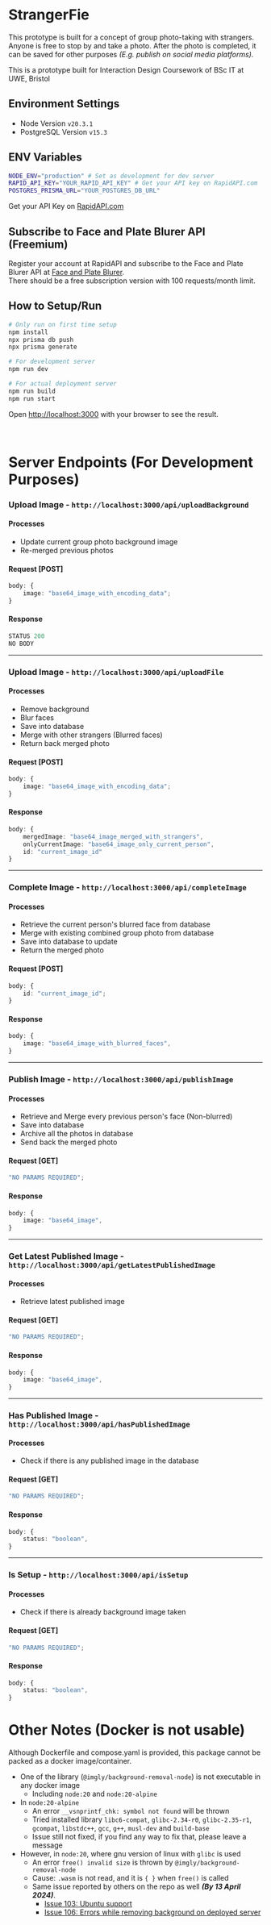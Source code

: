 # StrangerFie

This prototype is built for a concept of group photo-taking with strangers. Anyone is free to stop by and take a photo. After the photo is completed, it can be saved for other purposes _(E.g. publish on social media platforms)._

This is a prototype built for Interaction Design Coursework of BSc IT at UWE, Bristol

## Environment Settings

- Node Version `v20.3.1`
- PostgreSQL Version `v15.3`

## ENV Variables

```bash
NODE_ENV="production" # Set as development for dev server
RAPID_API_KEY="YOUR_RAPID_API_KEY" # Get your API key on RapidAPI.com
POSTGRES_PRISMA_URL="YOUR_POSTGRES_DB_URL"
```

Get your API Key on [RapidAPI.com](https://rapidapi.com/hub)

## Subscribe to Face and Plate Blurer API (Freemium)

Register your account at RapidAPI and subscribe to the Face and Plate Blurer API at [Face and Plate Blurer](https://rapidapi.com/firdavscoder1/api/face-and-plate-blurer).
<br/>
There should be a free subscription version with 100 requests/month limit.

## How to Setup/Run

```bash
# Only run on first time setup
npm install
npx prisma db push
npx prisma generate

# For development server
npm run dev

# For actual deployment server
npm run build
npm run start
```

Open [http://localhost:3000](http://localhost:3000) with your browser to see the result.

<br/>

# Server Endpoints (For Development Purposes)

### Upload Image - `http://localhost:3000/api/uploadBackground`

#### Processes

- Update current group photo background image
- Re-merged previous photos

#### Request [POST]

```ts
body: {
	image: "base64_image_with_encoding_data";
}
```

#### Response

```ts
STATUS 200
NO BODY
```

<hr/>

### Upload Image - `http://localhost:3000/api/uploadFile`

#### Processes

- Remove background
- Blur faces
- Save into database
- Merge with other strangers (Blurred faces)
- Return back merged photo

#### Request [POST]

```ts
body: {
	image: "base64_image_with_encoding_data";
}
```

#### Response

```ts
body: {
	mergedImage: "base64_image_merged_with_strangers",
	onlyCurrentImage: "base64_image_only_current_person",
	id: "current_image_id"
}
```

<hr/>

### Complete Image - `http://localhost:3000/api/completeImage`

#### Processes

- Retrieve the current person's blurred face from database
- Merge with existing combined group photo from database
- Save into database to update
- Return the merged photo

#### Request [POST]

```ts
body: {
	id: "current_image_id";
}
```

#### Response

```ts
body: {
	image: "base64_image_with_blurred_faces",
}
```

<hr/>

### Publish Image - `http://localhost:3000/api/publishImage`

#### Processes

- Retrieve and Merge every previous person's face (Non-blurred)
- Save into database
- Archive all the photos in database
- Send back the merged photo

#### Request [GET]

```ts
"NO PARAMS REQUIRED";
```

#### Response

```ts
body: {
	image: "base64_image",
}
```

<hr/>

### Get Latest Published Image - `http://localhost:3000/api/getLatestPublishedImage`

#### Processes

- Retrieve latest published image

#### Request [GET]

```ts
"NO PARAMS REQUIRED";
```

#### Response

```ts
body: {
	image: "base64_image",
}
```

<hr/>

### Has Published Image - `http://localhost:3000/api/hasPublishedImage`

#### Processes

- Check if there is any published image in the database

#### Request [GET]

```ts
"NO PARAMS REQUIRED";
```

#### Response

```ts
body: {
	status: "boolean",
}
```

<hr/>

### Is Setup - `http://localhost:3000/api/isSetup`

#### Processes

- Check if there is already background image taken

#### Request [GET]

```ts
"NO PARAMS REQUIRED";
```

#### Response

```ts
body: {
	status: "boolean",
}
```

# Other Notes (Docker is not usable)

Although Dockerfile and compose.yaml is provided, this package cannot be packed as a docker image/container.

- One of the library (`@imgly/background-removal-node`) is not executable in any docker image
  - Including `node:20` and `node:20-alpine`
- In `node:20-alpine`
  - An error `__vsnprintf_chk: symbol not found` will be thrown
  - Tried installed library `libc6-compat`, `glibc-2.34-r0`, `glibc-2.35-r1`, `gcompat`, `libstdc++`, `gcc`, `g++`, `musl-dev` and `build-base`
  - Issue still not fixed, if you find any way to fix that, please leave a message
- However, in `node:20`, where gnu version of linux with `glibc` is used
  - An error `free() invalid size` is thrown by `@imgly/background-removal-node`
  - Cause: `.wasm` is not read, and it is `{ }` when `free()` is called
  - Same issue reported by others on the repo as well **_(By 13 April 2024)_**.
    - [Issue 103: Ubuntu support](https://github.com/imgly/background-removal-js/issues/103)
    - [Issue 106: Errors while removing background on deployed server](https://github.com/imgly/background-removal-js/issues/106)
